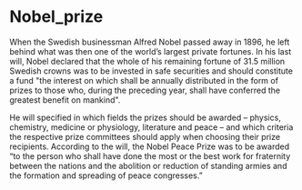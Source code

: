 # Nobel_prize
When the Swedish businessman Alfred Nobel passed away in 1896, he left behind what was then one of the world’s largest private fortunes. In his last will, Nobel declared that the whole of his remaining fortune of 31.5 million Swedish crowns was to be invested in safe securities and should constitute a fund "the interest on which shall be annually distributed in the form of prizes to those who, during the preceding year, shall have conferred the greatest benefit on mankind".

He will specified in which fields the prizes should be awarded – physics, chemistry, medicine or physiology, literature and peace – and which criteria the respective prize committees should apply when choosing their prize recipients. According to the will, the Nobel Peace Prize was to be awarded “to the person who shall have done the most or the best work for fraternity between the nations and the abolition or reduction of standing armies and the formation and spreading of peace congresses.”
